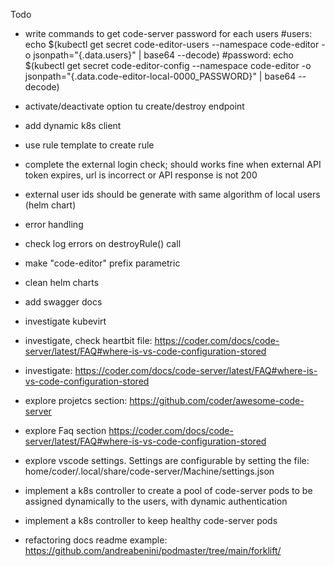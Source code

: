 Todo

- write commands to get code-server password for each users
  #users: echo $(kubectl get secret code-editor-users --namespace code-editor -o jsonpath="{.data.users}" | base64 --decode)
  #password: echo $(kubectl get secret code-editor-config --namespace code-editor -o jsonpath="{.data.code-editor-local-0000_PASSWORD}" | base64 --decode)

- activate/deactivate option tu create/destroy endpoint 
- add dynamic k8s client
- use rule template to create rule
- complete the external login check; should works fine when external API token expires, url is incorrect or API response is not 200
- external user ids should be generate with same algorithm of local users (helm chart)
- error handling
- check log errors on destroyRule() call
- make "code-editor" prefix parametric
- clean helm charts
- add swagger docs
- investigate kubevirt
- investigate, check heartbit file: https://coder.com/docs/code-server/latest/FAQ#where-is-vs-code-configuration-stored
- investigate: https://coder.com/docs/code-server/latest/FAQ#where-is-vs-code-configuration-stored
- explore projetcs section: https://github.com/coder/awesome-code-server
- explore Faq section https://coder.com/docs/code-server/latest/FAQ#where-is-vs-code-configuration-stored
- explore vscode settings. Settings are configurable by setting the file: home/coder/.local/share/code-server/Machine/settings.json
- implement a k8s controller to create a pool of code-server pods to be assigned dynamically to the users, with dynamic authentication 
- implement a k8s controller to keep healthy code-server pods
- refactoring docs
  readme example: https://github.com/andreabenini/podmaster/tree/main/forklift/

